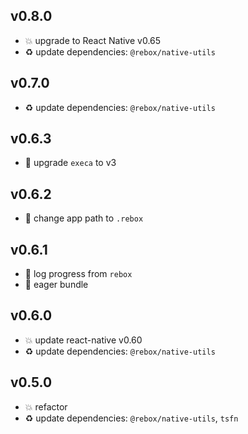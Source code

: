 ## v0.8.0

* 💥 upgrade to React Native v0.65
* ♻️ update dependencies: `@rebox/native-utils`

## v0.7.0

* ♻️ update dependencies: `@rebox/native-utils`

## v0.6.3

* 🐞 upgrade `execa` to v3

## v0.6.2

* 🐞 change app path to `.rebox`

## v0.6.1

* 🐞 log progress from `rebox`
* 🐞 eager bundle

## v0.6.0

* 💥 update react-native v0.60
* ♻️ update dependencies: `@rebox/native-utils`

## v0.5.0

* 💥 refactor
* ♻️ update dependencies: `@rebox/native-utils`, `tsfn`
